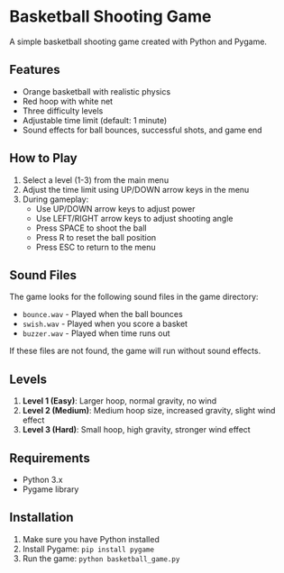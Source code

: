 # Basketball Shooting Game

A simple basketball shooting game created with Python and Pygame.

## Features

- Orange basketball with realistic physics
- Red hoop with white net
- Three difficulty levels
- Adjustable time limit (default: 1 minute)
- Sound effects for ball bounces, successful shots, and game end

## How to Play

1. Select a level (1-3) from the main menu
2. Adjust the time limit using UP/DOWN arrow keys in the menu
3. During gameplay:
   - Use UP/DOWN arrow keys to adjust power
   - Use LEFT/RIGHT arrow keys to adjust shooting angle
   - Press SPACE to shoot the ball
   - Press R to reset the ball position
   - Press ESC to return to the menu

## Sound Files

The game looks for the following sound files in the game directory:
- `bounce.wav` - Played when the ball bounces
- `swish.wav` - Played when you score a basket
- `buzzer.wav` - Played when time runs out

If these files are not found, the game will run without sound effects.

## Levels

1. **Level 1 (Easy)**: Larger hoop, normal gravity, no wind
2. **Level 2 (Medium)**: Medium hoop size, increased gravity, slight wind effect
3. **Level 3 (Hard)**: Small hoop, high gravity, stronger wind effect

## Requirements

- Python 3.x
- Pygame library

## Installation

1. Make sure you have Python installed
2. Install Pygame: `pip install pygame`
3. Run the game: `python basketball_game.py`
